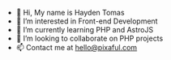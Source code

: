 - 👋 Hi, My name is Hayden Tomas
- 👀 I’m interested in Front-end Development
- 🌱 I’m currently learning PHP and AstroJS 
- 💞️ I’m looking to collaborate on PHP projects
- 📫 Contact me at hello@pixaful.com

<!---
haydentomas/haydentomas is a ✨ special ✨ repository because its `README.md` (this file) appears on your GitHub profile.
You can click the Preview link to take a look at your changes.
--->
